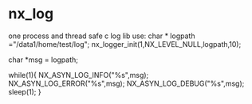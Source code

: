 # nx_log
one process and thread safe c log  lib
use:
char * logpath ="/data1/home/test/log";
nx_logger_init(1,NX_LEVEL_NULL,logpath,10);

char *msg = logpath;

while(1){
    NX_ASYN_LOG_INFO("%s",msg);
    NX_ASYN_LOG_ERROR("%s",msg);
    NX_ASYN_LOG_DEBUG("%s",msg);
    sleep(1);
}
